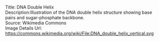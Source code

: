 Title: DNA Double Helix\
Description:Illustration of the DNA double helix structure showing base pairs and sugar-phosphate backbone.\
Source: Wikimedia Commons\
Image Details Url: https://commons.wikimedia.org/wiki/File:DNA_double_helix_vertical.svg